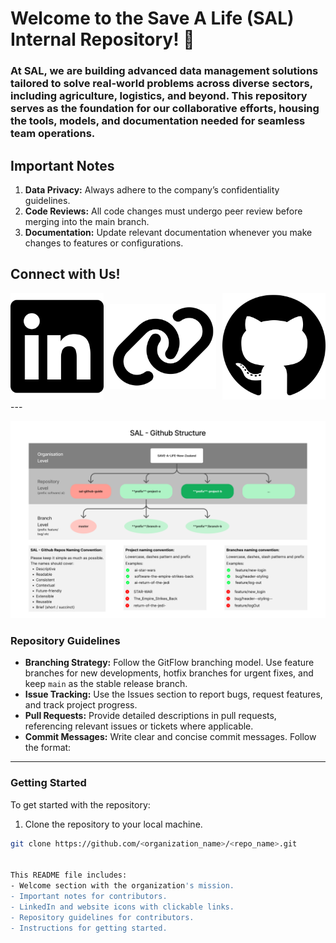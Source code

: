 # Welcome to the Save A Life (SAL) Internal Repository! 🌟

### At SAL, we are building advanced data management solutions tailored to solve real-world problems across diverse sectors, including agriculture, logistics, and beyond. This repository serves as the foundation for our collaborative efforts, housing the tools, models, and documentation needed for seamless team operations.

## Important Notes

1. **Data Privacy:** Always adhere to the company’s confidentiality guidelines.
2. **Code Reviews:** All code changes must undergo peer review before merging into the main branch.
3. **Documentation:** Update relevant documentation whenever you make changes to features or configurations.

## Connect with Us!

<div style="display: flex; align-items: center; gap: 10px;">
  <a href="https://www.linkedin.com/company/sal-save-a-life/">
    <img src="/assets/icons/linkedin.svg" alt="LinkedIn">
  </a>
  <a href="https://savealife.co.nz/">
    <img src="/assets/icons/link.svg" alt="Website">
  </a>
  <a href="https://github.com/SAVE-A-LIFE-New-Zealand">
    <img src="/assets/icons/github.svg" alt="Github">
  </a>
</div>
---

![SAL GitHub Structure](https://github.com/SAVE-A-LIFE-New-Zealand/.github/blob/master/images/sal-github-structure.png?raw=true)

### Repository Guidelines

- **Branching Strategy:** Follow the GitFlow branching model. Use feature branches for new developments, hotfix branches for urgent fixes, and keep `main` as the stable release branch.
- **Issue Tracking:** Use the Issues section to report bugs, request features, and track project progress.
- **Pull Requests:** Provide detailed descriptions in pull requests, referencing relevant issues or tickets where applicable.
- **Commit Messages:** Write clear and concise commit messages. Follow the format:

---

### Getting Started

To get started with the repository:

1. Clone the repository to your local machine.

```bash
git clone https://github.com/<organization_name>/<repo_name>.git


This README file includes:
- Welcome section with the organization's mission.
- Important notes for contributors.
- LinkedIn and website icons with clickable links.
- Repository guidelines for contributors.
- Instructions for getting started.

```
